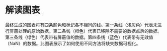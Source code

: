 # 解读图表

最终生成的图表将有四条颜色和标记各不相同的线。第一条线（浅灰色）代表未进行屏蔽处理的原始数据。第二条线（橙色）代表已移除不需要的数据点后的数据。第三条线（绿色）代表带有屏蔽值的数据。第四条线（蓝色）代表带有无效值（NaN）的数据。此图表展示了如何使用不同方法将缺失数据可视化。
